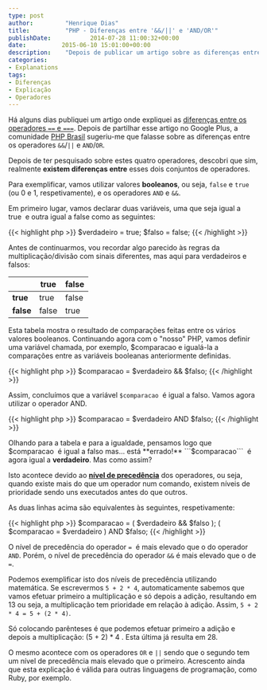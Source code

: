 ```yaml
---
type: post
author:         "Henrique Dias"
title:          "PHP - Diferenças entre '&&/||' e 'AND/OR'"
publishDate:           2014-07-28 11:00:32+00:00
date:          2015-06-10 15:01:00+00:00
description:    "Depois de publicar um artigo sobre as diferenças entre os operadores '==' e '===', vou falar sobre as diferenças entre os operadores '&&/||' e 'AND/OR'."
categories:
- Explanations
tags:
- Diferenças
- Explicação
- Operadores
---
```


Há alguns dias publiquei um artigo onde expliquei as [diferenças entre os operadores ```==``` e ```===```](/explanations/diferencas-entre-igual-identico-php/). Depois de partilhar esse artigo no Google Plus, a comunidade [PHP Brasil](https://plus.google.com/communities/106163623473782778474) sugeriu-me que falasse sobre as diferenças entre os operadores ```&&```/```||``` e ```AND```/```OR```.

Depois de ter pesquisado sobre estes quatro operadores, descobri que sim, realmente **existem diferenças entre** esses dois conjuntos de operadores.

Para exemplificar, vamos utilizar valores **booleanos**, ou seja, ```false``` e ```true``` (ou 0 e 1, respetivamente), e os operadores ```AND``` e ```&&```.

Em primeiro lugar, vamos declarar duas variáveis, uma que seja igual a true  e outra igual a false como as seguintes:

{{< highlight php  >}}
$verdadeiro = true;
$falso = false;
{{< /highlight >}}

Antes de continuarmos, vou recordar algo parecido às regras da multiplicação/divisão com sinais diferentes, mas aqui para verdadeiros e falsos:

|       | **true**  | **false** |
|-------|-------|-------|
| **true**  | true  | false |
| **false** | false | true  |

Esta tabela mostra o resultado de comparações feitas entre os vários valores booleanos. Continuando agora com o "nosso" PHP, vamos definir uma variável chamada, por exemplo, $comparacao e igualá-la a comparações entre as variáveis booleanas anteriormente definidas.

{{< highlight php  >}}
$comparacao = $verdadeiro && $falso;
{{< /highlight >}}

Assim, concluímos que a variável ```$comparacao```  é igual a falso. Vamos agora utilizar o operador AND.

{{< highlight php  >}}
$comparacao = $verdadeiro AND $falso;
{{< /highlight >}}

Olhando para a tabela e para a igualdade, pensamos logo que $comparacao  é igual a falso mas... está **errado!** ```$comparacao```  é agora igual a **verdadeiro**. Mas como assim?

Isto acontece devido ao **[nível de precedência](http://php.net/manual/pt_BR/language.operators.precedence.php)** dos operadores, ou seja, quando existe mais do que um operador num comando, existem níveis de prioridade sendo uns executados antes do que outros.

As duas linhas acima são equivalentes às seguintes, respetivamente:

{{< highlight php  >}}
$comparacao = ( $verdadeiro && $falso );
( $comparacao = $verdadeiro ) AND $falso;
{{< /highlight >}}

O nível de precedência do operador ```=```  é mais elevado que o do operador ```AND```. Porém, o nível de precedência do operador ```&&``` é mais elevado que o de ```=```.

Podemos exemplificar isto dos níveis de precedência utilizando matemática. Se escrevermos ```5 + 2 * 4```, automaticamente sabemos que vamos efetuar primeiro a multiplicação e só depois a adição, resultando em 13 ou seja, a multiplicação tem prioridade em relação à adição. Assim, ```5 + 2 * 4 = 5 + (2 * 4)```.

Só colocando parênteses é que podemos efetuar primeiro a adição e depois a multiplicação: (5 + 2) * 4 . Esta última já resulta em 28.

O mesmo acontece com os operadores ```OR``` e ```||``` sendo que o segundo tem um nível de precedência mais elevado que o primeiro. Acrescento ainda que esta explicação é válida para outras linguagens de programação, como Ruby, por exemplo.

